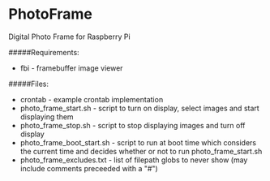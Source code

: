 PhotoFrame
==========

Digital Photo Frame for Raspberry Pi

#####Requirements:
- fbi - framebuffer image viewer  

#####Files:
- crontab - example crontab implementation  
- photo_frame_start.sh  - script to turn on display, select images and start displaying them  
- photo_frame_stop.sh - script to stop displaying images and turn off display  
- photo_frame_boot_start.sh - script to run at boot time which considers the current time and decides whether or not to run photo_frame_start.sh   
- photo_frame_excludes.txt - list of filepath globs to never show (may include comments preceeded with a "#")  
